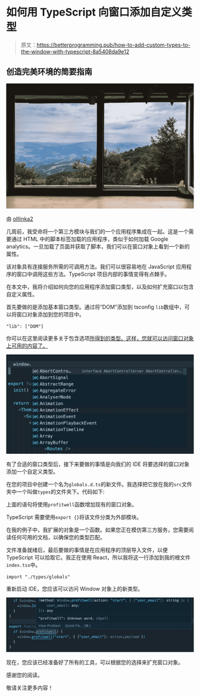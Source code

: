# 如何用 TypeScript 向窗口添加自定义类型

> 原文：<https://betterprogramming.pub/how-to-add-custom-types-to-the-window-with-typescript-8a5408da9e12>

## 创造完美环境的简要指南

![](img/d42d418ecf4f203288802e63a12fc955.png)

由 [olllinka2](https://stock.adobe.com/contributor/205006394/olllinka2?load_type=author&prev_url=detail)

几周前，我受命将一个第三方模块与我们的一个应用程序集成在一起。这是一个需要通过 HTML 中的脚本标签加载的应用程序，类似于如何加载 Google analytics。一旦加载了页面并获取了脚本，我们可以在窗口对象上看到一个新的属性。

该对象具有连接服务所需的可调用方法。我们可以很容易地在 JavaScript 应用程序的窗口中调用这些方法。TypeScript 项目内部的事情变得有点棘手。

在本文中，我将介绍如何向您的应用程序添加窗口类型，以及如何扩充窗口以包含自定义属性。

首先要做的是添加基本窗口类型。通过将“DOM”添加到 tsconfig `lib`数组中，可以将窗口对象添加到您的项目中。

```
"lib": ["DOM"]
```

你可以在这里阅读更多关于包含选项[所得到的类型。这样，您就可以访问窗口对象上可用的内容了。](https://www.typescriptlang.org/docs/handbook/dom-manipulation.html)

![](img/aa34fb0e7bb96f0b1ec6c4c13f390bb2.png)

有了合适的窗口类型后，接下来要做的事情是向我们的 IDE 将要选择的窗口对象添加一个自定义类型。

在您的项目中创建一个名为`globals.d.ts`的新文件。我选择把它放在我的`src`文件夹中一个叫做`types`的文件夹下。代码如下:

上面的语句将使用`profitwell`函数增加现有的窗口对象。

TypeScript 需要使用`export {}`将该文件分类为外部模块。

在我的例子中，我扩展的对象是一个函数。如果您正在模仿第三方服务，您需要阅读任何可用的文档，以确保您的类型匹配。

文件准备就绪后，最后要做的事情是在应用程序的顶层导入文件，以便 TypeScript 可以拾取它。我正在使用 React，所以我将这一行添加到我的根文件`index.tsx`中。

```
import "./types/globals"
```

重新启动 IDE，您应该可以访问 Window 对象上的新类型。

![](img/3e7daf2d502a579b65cb0e29099e264d.png)

现在，您应该已经准备好了所有的工具，可以根据您的选择来扩充窗口对象。

感谢您的阅读。

敬请关注更多内容！
